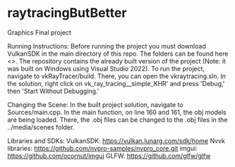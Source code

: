 # raytracingButBetter
Graphics Final project

Running Instructions:
Before running the project you must download VulkanSDK in the main directory of this repo. The folders can be found here <<google docs link coming soon>>.
The repository contains the already built version of the project (Note: it was built on Windows using Visual Studio 2022). To run the project, navigate to vkRayTracer/build. There, you can open the vkraytracing.sln. In the solution, right click on vk_ray_tracing__simple_KHR' and press 'Debug,' then 'Start Without Debugging.'

Changing the Scene:
In the built project solution, navigate to Sources/main.cpp. In the main function, on line 160 and 161, the obj models are being loaded. There, the .obj files can be changed to the .obj files in the ../media/scenes folder.

Libraries and SDKs:
VulkanSDK: https://vulkan.lunarg.com/sdk/home
Nvvk libraries: https://github.com/nvpro-samples/nvpro_core.git
imgui: https://github.com/ocornut/imgui
GLFW: https://github.com/glfw/glfw
